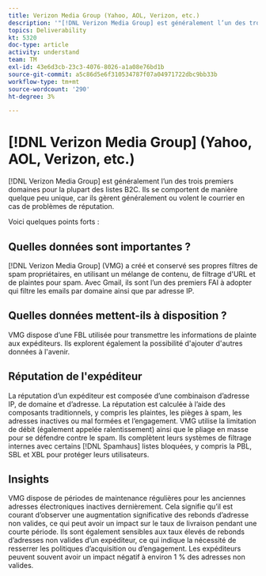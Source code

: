 ```yaml
---
title: Verizon Media Group (Yahoo, AOL, Verizon, etc.)
description: '"[!DNL Verizon Media Group] est généralement l’un des trois premiers domaines pour la plupart des listes B2C. Ils se comportent de manière quelque peu unique, car ils gèrent généralement ou volent le courrier en cas de problèmes de réputation."'
topics: Deliverability
kt: 5320
doc-type: article
activity: understand
team: TM
exl-id: 43e6d3cb-23c3-4076-8026-a1a08e76bd1b
source-git-commit: a5c86d5e6f310534787f07a04971722dbc9bb33b
workflow-type: tm+mt
source-wordcount: '290'
ht-degree: 3%

---
```


# [!DNL Verizon Media Group] (Yahoo, AOL, Verizon, etc.)

[!DNL Verizon Media Group] est généralement l’un des trois premiers domaines pour la plupart des listes B2C. Ils se comportent de manière quelque peu unique, car ils gèrent généralement ou volent le courrier en cas de problèmes de réputation.

Voici quelques points forts :

## Quelles données sont importantes ?

[!DNL Verizon Media Group] (VMG) a créé et conservé ses propres filtres de spam propriétaires, en utilisant un mélange de contenu, de filtrage d&#39;URL et de plaintes pour spam. Avec Gmail, ils sont l’un des premiers FAI à adopter qui filtre les emails par domaine ainsi que par adresse IP.

## Quelles données mettent-ils à disposition ?

VMG dispose d’une FBL utilisée pour transmettre les informations de plainte aux expéditeurs. Ils explorent également la possibilité d&#39;ajouter d&#39;autres données à l&#39;avenir.

## Réputation de l&#39;expéditeur

La réputation d’un expéditeur est composée d’une combinaison d’adresse IP, de domaine et d’adresse. La réputation est calculée à l’aide des composants traditionnels, y compris les plaintes, les pièges à spam, les adresses inactives ou mal formées et l’engagement. VMG utilise la limitation de débit (également appelée ralentissement) ainsi que le pliage en masse pour se défendre contre le spam. Ils complètent leurs systèmes de filtrage internes avec certains [!DNL Spamhaus] listes bloquées, y compris la PBL, SBL et XBL pour protéger leurs utilisateurs.

## Insights

VMG dispose de périodes de maintenance régulières pour les anciennes adresses électroniques inactives dernièrement. Cela signifie qu’il est courant d’observer une augmentation significative des rebonds d’adresse non valides, ce qui peut avoir un impact sur le taux de livraison pendant une courte période. Ils sont également sensibles aux taux élevés de rebonds d’adresses non valides d’un expéditeur, ce qui indique la nécessité de resserrer les politiques d’acquisition ou d’engagement. Les expéditeurs peuvent souvent avoir un impact négatif à environ 1 % des adresses non valides.

